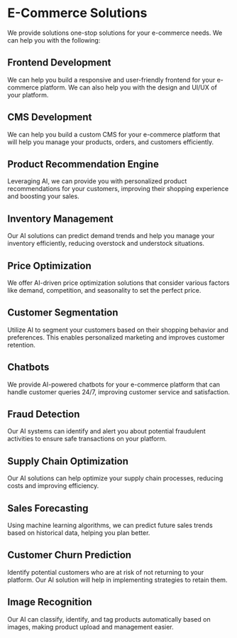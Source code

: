 # E-Commerce Solutions

We provide solutions one-stop solutions for your e-commerce needs. We can help you with the following:

## Frontend Development

We can help you build a responsive and user-friendly frontend for your e-commerce platform. We can also help you with the design and UI/UX of your platform.

## CMS Development

We can help you build a custom CMS for your e-commerce platform that will help you manage your products, orders, and customers efficiently.

## Product Recommendation Engine

Leveraging AI, we can provide you with personalized product recommendations for your customers, improving their shopping experience and boosting your sales.

## Inventory Management

Our AI solutions can predict demand trends and help you manage your inventory efficiently, reducing overstock and understock situations.

## Price Optimization

We offer AI-driven price optimization solutions that consider various factors like demand, competition, and seasonality to set the perfect price.

## Customer Segmentation

Utilize AI to segment your customers based on their shopping behavior and preferences. This enables personalized marketing and improves customer retention.

## Chatbots

We provide AI-powered chatbots for your e-commerce platform that can handle customer queries 24/7, improving customer service and satisfaction.

## Fraud Detection

Our AI systems can identify and alert you about potential fraudulent activities to ensure safe transactions on your platform.

## Supply Chain Optimization

Our AI solutions can help optimize your supply chain processes, reducing costs and improving efficiency.

## Sales Forecasting

Using machine learning algorithms, we can predict future sales trends based on historical data, helping you plan better.

## Customer Churn Prediction

Identify potential customers who are at risk of not returning to your platform. Our AI solution will help in implementing strategies to retain them.

## Image Recognition

Our AI can classify, identify, and tag products automatically based on images, making product upload and management easier.
